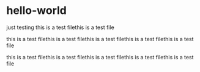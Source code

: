 # hello-world
just testing
this is a test filethis is a test file

this is a test filethis is a test filethis is a test filethis is a test filethis is a test file

this is a test filethis is a test filethis is a test filethis is a test filethis is a test file
